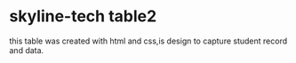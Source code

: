 # skyline-tech table2
this table was created with html and css,is design to capture student record and data.